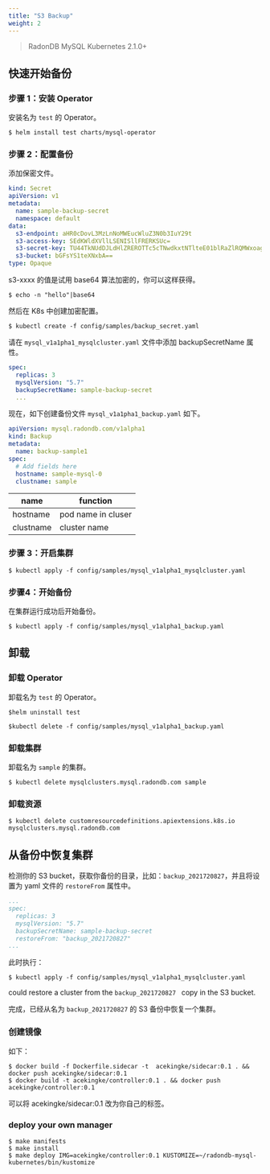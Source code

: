 ```yaml
---
title: "S3 Backup"
weight: 2
---
```


> RadonDB MySQL Kubernetes 2.1.0+

## 快速开始备份

### 步骤 1：安装 Operator
安装名为 `test` 的 Operator。

```shell
$ helm install test charts/mysql-operator
```

### 步骤 2：配置备份

添加保密文件。

```yaml
kind: Secret
apiVersion: v1
metadata:
  name: sample-backup-secret
  namespace: default
data:
  s3-endpoint: aHR0cDovL3MzLnNoMWEucWluZ3N0b3IuY29t
  s3-access-key: SEdKWldXVllLSENISllFRERKSUc=
  s3-secret-key: TU44TkNUdDJLdHlZREROTTc5cTNwdkxtNTlteE01blRaZlRQMWxoag==
  s3-bucket: bGFsYS1teXNxbA==
type: Opaque
```

s3-xxxx 的值是试用 base64 算法加密的，你可以这样获得。

```shell
$ echo -n "hello"|base64
```

然后在 K8s 中创建加密配置。

```shell
$ kubectl create -f config/samples/backup_secret.yaml
```

请在 `mysql_v1a1pha1_mysqlcluster.yaml` 文件中添加 backupSecretName 属性。

```yaml
spec:
  replicas: 3
  mysqlVersion: "5.7"
  backupSecretName: sample-backup-secret
  ...
```

现在，如下创建备份文件 `mysql_v1a1pha1_backup.yaml` 如下。

```yaml
apiVersion: mysql.radondb.com/v1alpha1
kind: Backup
metadata:
  name: backup-sample1
spec:
  # Add fields here
  hostname: sample-mysql-0
  clustname: sample

```
| name | function  | 
|------|--------|
|hostname|pod name in cluser|
|clustname|cluster name|

### 步骤 3：开启集群

```shell
$ kubectl apply -f config/samples/mysql_v1alpha1_mysqlcluster.yaml     
```
### 步骤4：开始备份
在集群运行成功后开始备份。

```shell
$ kubectl apply -f config/samples/mysql_v1alpha1_backup.yaml
```

## 卸载

### 卸载 Operator
卸载名为 `test` 的 Operator。
```shell
$helm uninstall test

$kubectl delete -f config/samples/mysql_v1alpha1_backup.yaml
```

### 卸载集群
卸载名为 `sample` 的集群。

```shell
$ kubectl delete mysqlclusters.mysql.radondb.com sample
```

### 卸载资源

```shell
$ kubectl delete customresourcedefinitions.apiextensions.k8s.io mysqlclusters.mysql.radondb.com
```

## 从备份中恢复集群
检测你的 S3 bucket，获取你备份的目录，比如：`backup_2021720827`，并且将设置为 yaml 文件的 `restoreFrom` 属性中。

```yaml
...
spec:
  replicas: 3
  mysqlVersion: "5.7"
  backupSecretName: sample-backup-secret
  restoreFrom: "backup_2021720827"
...
```
此时执行：

```shell
$ kubectl apply -f config/samples/mysql_v1alpha1_mysqlcluster.yaml     
```

could restore a cluster from the `backup_2021720827 ` copy in the S3 bucket. 

完成，已经从名为 `backup_2021720827` 的 S3 备份中恢复一个集群。

### 创建镜像
如下：
```shell
$ docker build -f Dockerfile.sidecar -t  acekingke/sidecar:0.1 . && docker push acekingke/sidecar:0.1
$ docker build -t acekingke/controller:0.1 . && docker push acekingke/controller:0.1
```

可以将 acekingke/sidecar:0.1 改为你自己的标签。

### deploy your own manager
```shell
$ make manifests
$ make install 
$ make deploy IMG=acekingke/controller:0.1 KUSTOMIZE=~/radondb-mysql-kubernetes/bin/kustomize 
```